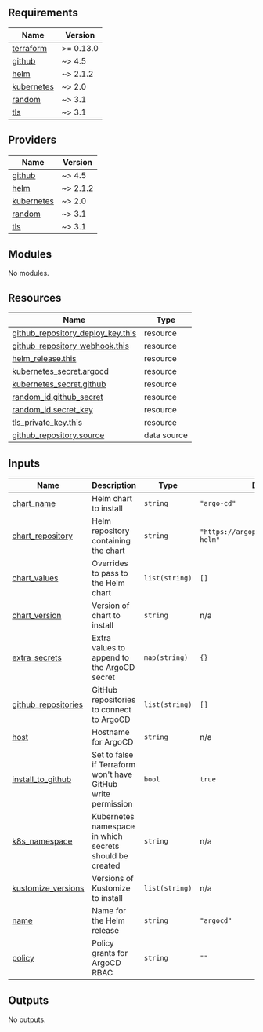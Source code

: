 <!-- BEGIN_TF_DOCS -->
## Requirements

| Name | Version |
|------|---------|
| <a name="requirement_terraform"></a> [terraform](#requirement\_terraform) | >= 0.13.0 |
| <a name="requirement_github"></a> [github](#requirement\_github) | ~> 4.5 |
| <a name="requirement_helm"></a> [helm](#requirement\_helm) | ~> 2.1.2 |
| <a name="requirement_kubernetes"></a> [kubernetes](#requirement\_kubernetes) | ~> 2.0 |
| <a name="requirement_random"></a> [random](#requirement\_random) | ~> 3.1 |
| <a name="requirement_tls"></a> [tls](#requirement\_tls) | ~> 3.1 |

## Providers

| Name | Version |
|------|---------|
| <a name="provider_github"></a> [github](#provider\_github) | ~> 4.5 |
| <a name="provider_helm"></a> [helm](#provider\_helm) | ~> 2.1.2 |
| <a name="provider_kubernetes"></a> [kubernetes](#provider\_kubernetes) | ~> 2.0 |
| <a name="provider_random"></a> [random](#provider\_random) | ~> 3.1 |
| <a name="provider_tls"></a> [tls](#provider\_tls) | ~> 3.1 |

## Modules

No modules.

## Resources

| Name | Type |
|------|------|
| [github_repository_deploy_key.this](https://registry.terraform.io/providers/integrations/github/latest/docs/resources/repository_deploy_key) | resource |
| [github_repository_webhook.this](https://registry.terraform.io/providers/integrations/github/latest/docs/resources/repository_webhook) | resource |
| [helm_release.this](https://registry.terraform.io/providers/hashicorp/helm/latest/docs/resources/release) | resource |
| [kubernetes_secret.argocd](https://registry.terraform.io/providers/hashicorp/kubernetes/latest/docs/resources/secret) | resource |
| [kubernetes_secret.github](https://registry.terraform.io/providers/hashicorp/kubernetes/latest/docs/resources/secret) | resource |
| [random_id.github_secret](https://registry.terraform.io/providers/hashicorp/random/latest/docs/resources/id) | resource |
| [random_id.secret_key](https://registry.terraform.io/providers/hashicorp/random/latest/docs/resources/id) | resource |
| [tls_private_key.this](https://registry.terraform.io/providers/hashicorp/tls/latest/docs/resources/private_key) | resource |
| [github_repository.source](https://registry.terraform.io/providers/integrations/github/latest/docs/data-sources/repository) | data source |

## Inputs

| Name | Description | Type | Default | Required |
|------|-------------|------|---------|:--------:|
| <a name="input_chart_name"></a> [chart\_name](#input\_chart\_name) | Helm chart to install | `string` | `"argo-cd"` | no |
| <a name="input_chart_repository"></a> [chart\_repository](#input\_chart\_repository) | Helm repository containing the chart | `string` | `"https://argoproj.github.io/argo-helm"` | no |
| <a name="input_chart_values"></a> [chart\_values](#input\_chart\_values) | Overrides to pass to the Helm chart | `list(string)` | `[]` | no |
| <a name="input_chart_version"></a> [chart\_version](#input\_chart\_version) | Version of chart to install | `string` | n/a | yes |
| <a name="input_extra_secrets"></a> [extra\_secrets](#input\_extra\_secrets) | Extra values to append to the ArgoCD secret | `map(string)` | `{}` | no |
| <a name="input_github_repositories"></a> [github\_repositories](#input\_github\_repositories) | GitHub repositories to connect to ArgoCD | `list(string)` | `[]` | no |
| <a name="input_host"></a> [host](#input\_host) | Hostname for ArgoCD | `string` | n/a | yes |
| <a name="input_install_to_github"></a> [install\_to\_github](#input\_install\_to\_github) | Set to false if Terraform won't have GitHub write permission | `bool` | `true` | no |
| <a name="input_k8s_namespace"></a> [k8s\_namespace](#input\_k8s\_namespace) | Kubernetes namespace in which secrets should be created | `string` | n/a | yes |
| <a name="input_kustomize_versions"></a> [kustomize\_versions](#input\_kustomize\_versions) | Versions of Kustomize to install | `list(string)` | n/a | yes |
| <a name="input_name"></a> [name](#input\_name) | Name for the Helm release | `string` | `"argocd"` | no |
| <a name="input_policy"></a> [policy](#input\_policy) | Policy grants for ArgoCD RBAC | `string` | `""` | no |

## Outputs

No outputs.
<!-- END_TF_DOCS -->